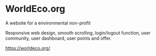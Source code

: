 # WorldEco.org
A website for a environmental non-profit

Responsive web design, smooth scrolling, login/logout function, user community, user dashboard, user points and offer.

https://worldeco.org/
